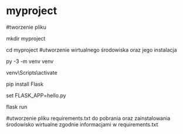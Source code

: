 # myproject
#tworzenie pliku

mkdir myproject

cd myproject
#utworzenie wirtualnego środowiska oraz jego instalacja

py -3 -m venv venv

venv\Scripts\activate

pip install Flask

set FLASK_APP=hello.py

flask run

#utworzenie pliku requirements.txt
do pobrania oraz zainstalowania środowisko wirtualne zgodnie informacjami w requirements.txt
